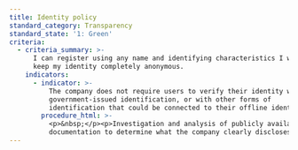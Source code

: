 ```yaml
---
title: Identity policy
standard_category: Transparency
standard_state: '1: Green'
criteria:
  - criteria_summary: >-
      I can register using any name and identifying characteristics I wish, or
      keep my identity completely anonymous.
    indicators:
      - indicator: >-
          The company does not require users to verify their identity with their
          government-issued identification, or with other forms of
          identification that could be connected to their offline identity.
        procedure_html: >-
          <p>&nbsp;</p><p>Investigation and analysis of publicly available
          documentation to determine what the company clearly discloses.</p>
---
```


